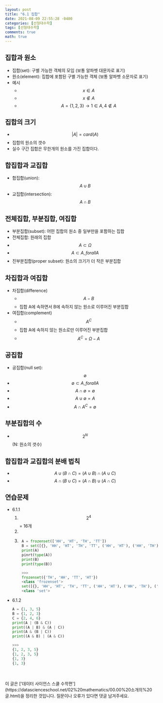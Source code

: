 ```yaml
---
layout: post
title: "6.1 집합"
date: 2021-08-09 22:55:28 -0400
categories: [선형대수학]
tags: [선형대수학]
comments: true
math: true
---
```


## 집합과 원소
- 집합(set): 구별 가능한 객체의 모임 (보통 알파벳 대문자로 표기)
- 원소(element): 집합에 포함된 구별 가능한 객체 (보통 알파벳 소문자로 표기)
- 예시
    - $$x \in A$$
    - $$x \notin A$$
    - $$A = \{1, 2, 3\} \rightarrow 1 \in A, 4 \notin A$$ 

## 집합의 크기
- $$|A| = card(A)$$
- 집합의 원소의 갯수
- 실수 구간 집합은 무한개의 원소를 가진 집합이다.

## 합집합과 교집합
- 합집합(union): $$A \cup B$$
- 교집합(intersection): $$A \cap B$$

## 전체집합, 부분집합, 여집합
- 부분집합(subset): 어떤 집합의 원소 중 일부만을 포함하는 집합
- 전체집합: 원래의 집합
- $$A \subset \Omega$$
- $$A \subset A, for all A$$
- 진부분집합(proper subset): 원소의 크기가 더 작은 부분집합

## 차집합과 여집합
- 차집합(difference)
    - $$A - B$$
    - 집합 A에 속하면서 B에 속하지 않는 원소로 이루어진 부분집합
- 여집합(complement)
    - $$A^C$$
    - 집합 A에 속하지 않는 원소로만 이루어진 부분집합
    - $$A^C = \Omega - A$$

## 공집합
- 공집합(null set): $$\emptyset$$
- $$\emptyset \subset A, for all A$$
- $$A \cap \emptyset = \emptyset$$
- $$A \cup \emptyset = A$$
- $$A \cap A^C = \emptyset$$

## 부분집합의 수
- $$2^N$$ (N: 원소의 갯수)

## 합집합과 교집합의 분배 법칙
- $$A \cup (B \cap C) = (A \cup B) \cap (A \cup C)$$
- $$A \cap (B \cup C) = (A \cap B) \cup (A \cap C)$$

## 연습문제
- 6.1.1<br/>
    1. $$2^4$$ = 16개
    2. 
    3. ```python
        A = frozenset(['HH', 'HT', 'TH', 'TT'])
        B = set([{}, 'HH', 'HT', 'TH', 'TT', ('HH', 'HT'), ('HH', 'TH'), ('HH', 'TT'), ('HT', 'TH'), ('HT', 'TT'), ('TH', 'TT'), ('HH', 'HT', 'TH'), ('HH', 'HT', 'TT'), ('HH', 'TH', 'TT'), ('HT', 'TH', 'TT'), ('HH', 'HT', 'TH', 'TT')])
        print(A)
        pinrt(type(A))
        print(B)
        print(type(B))

        >>>
        frozenset({'TH', 'HH', 'TT', 'HT'})
        <class 'frozenset'>
        set([{}, 'HH', 'HT', 'TH', 'TT', ('HH', 'HT'), ('HH', 'TH'), ('HH', 'TT'), ('HT', 'TH'), ('HT', 'TT'), ('TH', 'TT'), ('HH', 'HT', 'TH'), ('HH', 'HT', 'TT'), ('HH', 'TH', 'TT'), ('HT', 'TH', 'TT'), ('HH', 'HT', 'TH', 'TT')])
        <class 'set'>
        ```
- 6.1.2<br/>
    ```python
    A = {1, 3, 5}
    B = {1, 2, 3}
    C = {2, 4, 6}
    print(A | (B & C))
    print((A | B) & (A | C))
    print(A & (B | C))
    print((A & B) | (A & C))
    
    >>>
    {1, 2, 3, 5}
    {1, 2, 3, 5}
    {1, 3}
    {1, 3}
    ```


<br/>
<br/>
이 글은 ['데이터 사이언스 스쿨 수학편'](https://datascienceschool.net/02%20mathematics/00.00%20소개의%20글.html)을 정리한 것입니다.
질문이나 오류가 있다면 댓글 남겨주세요.